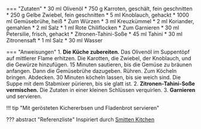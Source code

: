 === "Zutaten"
    * 30 ml Olivenöl
    * 750 g Karroten, geschält, fein geschnitten
    * 250 g Gelbe Zwiebel, fein geschnitten
    * 5 ml Knoblauch, gehackt
    * 1000 ml Gemüsebrühe, heiß
    * Zum Würzen
        * 3 ml Kreuzkümmel
        * 2 ml Koriander, gemahlen
        * 2 ml Salz
        * 1 ml Rote Chiliflocken
    * Zum Garnieren
        * 30 ml Petersilie, frisch, gehackt
        * Zitronen-Tahini-Soße
            * 45 ml Tahini
            * 30 ml Zitronensaft
            * 1 ml Salz
            * 30 ml Wasser

=== "Anweisungen"
    1. **Die Küche zubereiten.** Das Olivenöl im Suppentöpf auf mittlerer Flame erhitzen. Die Karotten, die Zwiebel, der Knoblauch, und die Gewürze hinzufügen. 15 Minuten sautieren, bis die Gemüse zu bräunen anfangen. Dann die Gemüsebrühe dazugeben. Rühren. Zum Köcheln bringen. Abdecken. 30 Minuten köcheln lassen, bis sie weich sind. Die Suppe mit dem Stabmixer pürieren, bis sie glatt ist. 
    2. **Zitronen-Tahini-Soße vermischen.** Die Zutaten in einer kleinen Schlüssen verquirlen.
    3. **Garnieren** und servieren.

!!! tip "Mit gerösteten Kichererbsen und Fladenbrot servieren"

??? abstract "Referenzliste"
    Inspiriert durch [Smitten Kitchen](https://smittenkitchen.com/2013/01/carrot-soup-with-tahini-and-crisped-chickpeas/)
